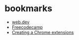# bookmarks

- [web.dev](https://web.dev/)
- [Freecodecamp](https://www.freecodecamp.org/)
- [Creating a Chrome extensions](https://developer.chrome.com/docs/extensions/mv3/getstarted/)
